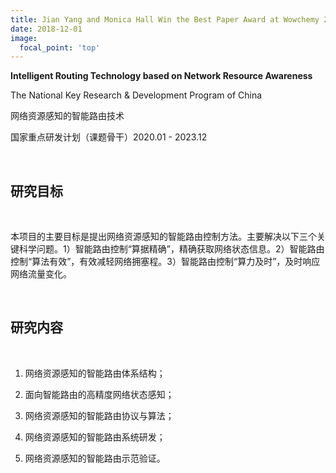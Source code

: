 ```yaml
---
title: Jian Yang and Monica Hall Win the Best Paper Award at Wowchemy 2020
date: 2018-12-01
image:
  focal_point: 'top'
---
```


**Intelligent Routing Technology based on Network Resource Awareness** 

The National Key Research & Development Program of China  

网络资源感知的智能路由技术 

国家重点研发计划（课题骨干）2020.01 - 2023.12

<!--more-->

<br/>

## 研究目标

<br/>

本项目的主要目标是提出网络资源感知的智能路由控制方法。主要解决以下三个关键科学问题。1）智能路由控制“算据精确”，精确获取网络状态信息。2）智能路由控制“算法有效”，有效减轻网络拥塞程。3）智能路由控制“算力及时”，及时响应网络流量变化。

<br/>

## 研究内容

<br/>

1. 网络资源感知的智能路由体系结构；

2. 面向智能路由的高精度网络状态感知；

3. 网络资源感知的智能路由协议与算法；

4. 网络资源感知的智能路由系统研发；

5. 网络资源感知的智能路由示范验证。
